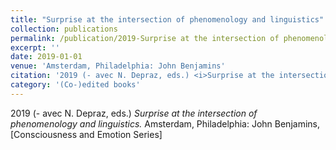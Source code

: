 ```yaml
---
title: "Surprise at the intersection of phenomenology and linguistics"
collection: publications
permalink: /publication/2019-Surprise at the intersection of phenomenology and linguistics
excerpt: ''
date: 2019-01-01
venue: 'Amsterdam, Philadelphia: John Benjamins'
citation: '2019 (- avec N. Depraz, eds.) <i>Surprise at the intersection of phenomenology and linguistics.</i> Amsterdam, Philadelphia: John Benjamins, [Consciousness and Emotion Series]'
category: '(Co-)edited books'
---
```

2019 (- avec N. Depraz, eds.) <i>Surprise at the intersection of phenomenology and linguistics.</i> Amsterdam, Philadelphia: John Benjamins, [Consciousness and Emotion Series]